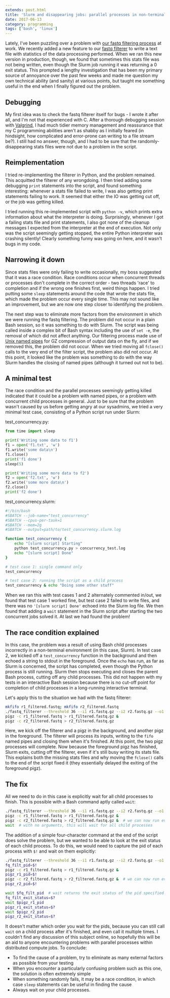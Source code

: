 ```yaml
---
extends: post.html
title: 'Slurm and disappearing jobs: parallel processes in non-terminal environments'
date: 2017-06-13
category: programming
tags: ['bash', 'linux']
---
```


Lately, I've been puzzling over a problem with
[our fastq filtering process](/bioinformatics/2016/10/14/filtering_fastq_reads.html) at work. We recently added a new
feature to our [fastq filterer](http://github.com/EdinburghGenomics/Fastq-Filterer) to write a text file with statistics
of the data processing performed. When we ran this new version in production, though, we found that sometimes this stats
file was not being written, even though the Slurm job running it was returning a 0 exit status. This prompted a lengthy
investigation that has been my primary source of annoyance over the past few weeks and made me question my own technical
ability (and sanity) at various points, but taught me something useful in the end when I finally figured out the
problem.

## Debugging
My first idea was to check the fastq filterer itself for bugs - I wrote it after all, and I'm not that experienced with
C. After a thorough debugging session with [Valgrind](/programming/2017/05/22/valgrind.html), I had much tidier memory
management and reassurance that my C programming abilities aren't as shabby as I initially feared (in hindsight, how
complicated and error-prone can writing to a file stream be?). I still had no answer, though, and I had to be sure that
the randomly-disappearing stats files were not due to a problem in the script.

## Reimplementation
I tried re-implementing the filterer in Python, and the problem remained. This acquitted the filterer of any wrongdoing.
I then tried adding some debugging `print` statements into the script, and found something interesting: whenever a stats
file failed to write, I was also getting print statements failing to work. It seemed that either the IO was getting cut
off, or the job was getting killed.

I tried running this re-implemented script with `python -v`, which prints extra information about what the interpreter
is doing. Surprisingly, whenever I got a failing stats file and print statements, I also got none of the cleanup
messages I expected from the interpreter at the end of execution. Not only was the script seemingly getting stopped, the
entire Python interpreter was crashing silently! Clearly something funny was going on here, and it wasn't bugs in my
code.

## Narrowing it down
Since stats files were only failing to write occasionally, my boss suggested that it was a race condition. Race
conditions occur when concurrent threads or processes don't complete in the correct order - two threads 'race' to
completion and if the wrong one finishes first, weird things happen. I tried putting some `sleep` statements around the
code that wrote the stats file, which made the problem occur every single time. This may not sound like an improvement,
but we are now one step closer to identifying the problem.

The next step was to eliminate more factors from the environment in which we were running the fastq filtering. The
problem did not occur in a plain Bash session, so it was something to do with Slurm. The script was being called inside
a complex bit of Bash syntax including the use of `set -e`, the removal of which did not affect anything. Our filtering
process made use of [Unix named pipes](/programming/2016/11/28/bash_io.html) for GZ compression of output data on the
fly, and if we removed this, the problem did not occur. When we tried moving all `fclose()` calls to the very end of the
filter script, the problem also did not occur. At this point, it looked like the problem was something to do with the
way Slurm handles the closing of named pipes (although it turned out not to be).

## A minimal test
The race condition and the parallel processes seemingly getting killed indicated that it could be a problem with named
pipes, or a problem with concurrent child processes in general. Just to be sure that the problem wasn't caused by us
before getting angry at our sysadmins, we tried a very minimal test case, consisting of a Python script run under Slurm:

test_concurrency.py:
```python
from time import sleep

print('Writing some data to f1')
f1 = open('f1.txt', 'w')
f1.write('some data\n')
f1.close()
print('f1 done')
sleep(5)

print('Writing some more data to f2')
f2 = open('f2.txt', 'w')
f2.write('some more data\n')
f2.close()
print('f2 done')
```

test_concurrency.slurm:
```bash
#!/bin/bash
#SBATCH --job-name="test_concurrency"
#SBATCH --cpus-per-task=1
#SBATCH --mem=2g
#SBATCH --output=path/to/test_concurrency.slurm.log

function test_concurrency {
    echo "[slurm script] Starting"
    python test_concurrency.py > concurrency_test.log
    echo "[slurm script] Done"
}

# test case 1: single command only
test_concurrency

# test case 2: running the script as a child process
test_concurrency & echo "Doing some other stuff"
```

When we ran this with test cases 1 and 2 alternately commented in/out, we found that test case 1 worked fine, but test
case 2 failed to write files, and there was no `'[slurm script] Done'` echoed into the Slurm log file. We then found
that adding a `wait` statement in the Slurm script after starting the two concurrent jobs solved it. At last we had
found the problem!

## The race condition explained
In this case, the problem was a result of using Bash child processes incorrectly in a non-terminal environment (in this
case, Slurm). In test case 2, we kicked off a `test_concurrency` function in the background and then echoed a string to
stdout in the foreground. Once the `echo` has run, as far as Slurm is concerned, the script has completed, even though
the Python process is still running. Slurm then stops executing and closes the parent Bash process, cutting off any
child processes. This did not happen with my tests in an interactive Bash session because there is no cut-off point for
completion of child processes in a long-running interactive terminal.

Let's apply this to the situation we had with the fastq filterer:

```bash
mkfifo r1_filtered.fastq; mkfifo r2_filtered.fastq
./fastq_filterer --threshold 36 --i1 r1.fastq.gz --i2 r2.fastq.gz --o1 r1_filtered.fastq --o2 r2_filtered.fastq &
pigz -c r1_filtered.fastq > r1_filtered.fastq.gz &
pigz -c r2_filtered.fastq > r2_filtered.fastq.gz
```

Here, we kick off the filterer and a pigz in the background, and another pigz in the foreground. The filterer will
process its inputs, writing to the `fifo` named pipes and closing them when it's finished. At this point, the two pigz
processes will complete. Now because the foreground pigz has finished, Slurm exits, cutting off the filterer, even if
it's still busy writing its stats file. This explains both the missing stats files and why moving the `fclose()` calls
to the end of the script fixed it (they essentially delayed the exiting of the foreground pigz).

## The fix
All we need to do in this case is explicitly wait for all child processes to finish. This is possible with a Bash
command aptly called `wait`:

```bash
./fastq_filterer --threshold 36 --i1 r1.fastq.gz --i2 r2.fastq.gz --o1 r1_filtered.fastq --o2 r2_filtered.fastq &
pigz -c r1_filtered.fastq > r1_filtered.fastq.gz &
pigz -c r2_filtered.fastq > r2_filtered.fastq.gz &  # we can now run everything as a child process
wait  # with no arguments, this will wait for all child processes
```

The addition of a simple four-character command at the end of the script does solve the problem, but we wanted to be
able to look at the exit status of each child process. To do this, we would need to capture the pid of each process with
`$!` and wait on them explicitly:

```bash
./fastq_filterer --threshold 36 --i1 r1.fastq.gz --i2 r2.fastq.gz --o1 r1_filtered.fastq --o2 r2_filtered.fastq &
fq_filt_pid=$!
pigz -c r1_filtered.fastq > r1_filtered.fastq.gz &
pigz_r1_pid=$!
pigz -c r2_filtered.fastq > r2_filtered.fastq.gz &  # we can now run everything as a child process
pigz_r2_pid=$!

wait $fq_filt_pid  # wait returns the exit status of the pid specified
fq_filt_exit_status=$?
wait $pigz_r1_pid
pigz_r1_exit_status=$?
wait $pigz_r2_pid
pigz_r2_exit_status=$?
```

It doesn't matter which order you wait for the pids, because you can still call `wait` on a child process after it's
finished, and even call it multiple times. I couldn't find any discussion of this subject online, so hopefully this will
be an aid to anyone encountering problems with parallel processes within distributed compute jobs. To conclude:

- To find the cause of a problem, try to eliminate as many external factors as possible from your testing
- When you encounter a particularly confusing problem such as this one, the solution is often extremely simple
- When something randomly fails, it may be a race condition, in which case `sleep` statements can be useful in finding
  the cause
- Always wait on your child processes.
